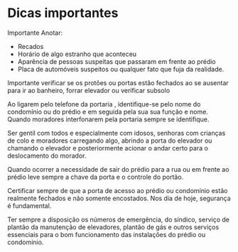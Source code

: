 # Dicas importantes

Importante Anotar:

- Recados
- Horário de algo estranho que aconteceu
- Aparência de pessoas suspeitas que passaram em frente ao prédio
- Placa de automóveis suspeitos ou qualquer fato que fuja da realidade.

Importante verificar se os protões ou portas estão fechados ao se ausentar para ir ao banheiro, forrar elevador ou verificar subsolo

Ao ligarem pelo telefone da portaria , identifique-se pelo nome do condomínio ou do prédio e em seguida pela sua sua função e nome. Quando moradores interfonarem pela portaria sempre se identifique.

Ser gentil com todos e especialmente  com idosos, senhoras com crianças de colo e moradores carregando algo, abrindo a porta do elevador ou chamando o elevador e posteriormente acionar o andar  certo para o deslocamento do morador.

Quando ocorrer a necessidade de sair do prédio para a rua ou em frente ao prédio leve sempre a chave da porta e o controle do portão.

Certificar sempre de que a  porta de acesso ao prédio ou condomínio estão realmente fechados e não somente encostados. Nos dia de hoje, segurança é fundamental.

Ter sempre a disposição os  números de emergência, do síndico, serviço de plantão da manutenção de elevadores, plantão de gás e outros serviços essenciais para o bom funcionamento das instalações do prédio ou condomínio.

